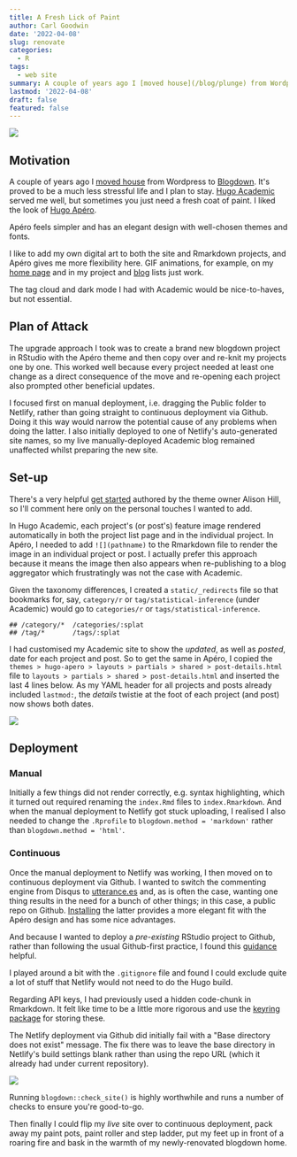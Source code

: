 ```yaml
---
title: A Fresh Lick of Paint
author: Carl Goodwin
date: '2022-04-08'
slug: renovate
categories:
  - R
tags:
  - web site
summary: A couple of years ago I [moved house](/blog/plunge) from Wordpress to [Blogdown](https://bookdown.org/yihui/blogdown/). It's a less stressful life and I plan to stay. [Hugo Academic](https://academic-demo.netlify.app) served me well, but sometimes you just need a fresh coat of paint.
lastmod: '2022-04-08'
draft: false
featured: false
---
```


![](/blog/renovate/featured.GIF)

## Motivation

A couple of years ago I [moved house](/blog/plunge) from Wordpress to [Blogdown](https://bookdown.org/yihui/blogdown/). It's proved to be a much less stressful life and I plan to stay. [Hugo Academic](https://academic-demo.netlify.app) served me well, but sometimes you just need a fresh coat of paint. I liked the look of [Hugo Apéro](https://hugo-apero-docs.netlify.app).

Apéro feels simpler and has an elegant design with well-chosen themes and fonts.

I like to add my own digital art to both the site and Rmarkdown projects, and Apéro gives me more flexibility here.  GIF animations, for example, on my [home page](/.) and in my project and [blog](/blog/) lists just work.

The tag cloud and dark mode I had with Academic would be nice-to-haves, but not essential.

## Plan of Attack

The upgrade approach I took was to create a brand new blogdown project in RStudio with the Apéro theme and then copy over and re-knit my projects one by one. This worked well because every project needed at least one change as a direct consequence of the move and re-opening each project also prompted other beneficial updates.

I focused first on manual deployment, i.e. dragging the Public folder to Netlify, rather than going straight to continuous deployment via Github. Doing it this way would narrow the potential cause of any problems when doing the latter. I also initially deployed to one of Netlify's auto-generated site names, so my live manually-deployed Academic blog remained unaffected whilst preparing the new site.

## Set-up

There's a very helpful [get started](https://hugo-apero-docs.netlify.app/start/) authored by the theme owner Alison Hill, so I'll comment here only on the personal touches I wanted to add.

In Hugo Academic, each project's (or post's) feature image rendered automatically in both the project list page and in the individual project. In Apéro, I needed to add `![](pathname)` to the Rmarkdown file to render the image in an individual project or post. I actually prefer this approach because it means the image then also appears when re-publishing to a blog aggregator which frustratingly was not the case with Academic.

Given the taxonomy differences, I created a `static/_redirects` file so that bookmarks for, say, `category/r` or `tag/statistical-inference` (under Academic) would go to `categories/r` or `tags/statistical-inference`.


```
## /category/*  /categories/:splat
## /tag/*       /tags/:splat
```

I had customised my Academic site to show the *updated*, as well as *posted*, date for each project and post. So to get the same in Apéro, I copied the `themes > hugo-apero > layouts > partials > shared > post-details.html` file to `layouts > partials > shared > post-details.html` and inserted the last 4 lines below. As my YAML header for all projects and posts already included `lastmod:`, the *details* twistie at the foot of each project (and post) now shows both dates.

![](/blog/renovate/lastmod.png)

## Deployment

### Manual

Initially a few things did not render correctly, e.g. syntax highlighting, which it turned out required renaming the `index.Rmd` files to `index.Rmarkdown`. And when the manual deployment to Netlify got stuck uploading, I realised I also needed to change the `.Rprofile` to `blogdown.method = 'markdown'` rather than `blogdown.method = 'html'`.

### Continuous

Once the manual deployment to Netlify was working, I then moved on to continuous deployment via Github. I wanted to switch the commenting engine from Disqus to [utterance.es](https://utteranc.es) and, as is often the case, wanting one thing results in the need for a bunch of other things; in this case, a public repo on Github. [Installing](https://github.com/apps/utterances) the latter provides a more elegant fit with the Apéro design and has some nice advantages. 

And because I wanted to deploy a *pre-existing* RStudio project to Github, rather than following the usual Github-first practice, I found this [guidance](https://happygitwithr.com/existing-github-first.html) helpful.

I played around a bit with the `.gitignore` file and found I could exclude quite a lot of stuff that Netlify would not need to do the Hugo build.

Regarding API keys, I had previously used a hidden code-chunk in Rmarkdown. It felt like time to be a little more rigorous and use the [keyring package](https://github.com/r-lib/keyring) for storing these.

The Netlify deployment via Github did initially fail with a "Base directory does not exist" message. The fix there was to leave the base directory in Netlify's build settings blank rather than using the repo URL (which it already had under current repository).


![](/blog/renovate/netlify.png)

Running `blogdown::check_site()` is highly worthwhile and runs a number of checks to ensure you're good-to-go.

Then finally I could flip my *live* site over to continuous deployment, pack away my paint pots, paint roller and step ladder, put my feet up in front of a roaring fire and bask in the warmth of my newly-renovated blogdown home.

